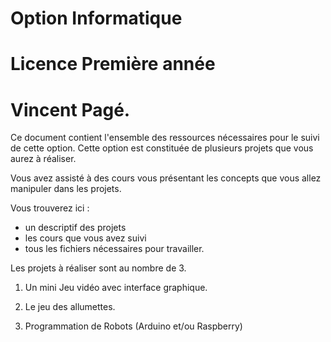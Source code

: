 # Option Informatique
# Licence Première année
# Vincent Pagé.

Ce document contient l'ensemble des ressources nécessaires pour le suivi de cette option.
Cette option est constituée de plusieurs projets que vous aurez à réaliser.

Vous avez assisté à des cours vous présentant
les concepts que vous allez manipuler dans les projets.

Vous trouverez ici :
- un descriptif des projets
- les cours que vous avez suivi
- tous les fichiers nécessaires pour travailler.

Les projets à réaliser sont au nombre de 3.

1. Un mini Jeu vidéo avec interface graphique.

2. Le jeu des allumettes.

3. Programmation de Robots (Arduino et/ou Raspberry)
